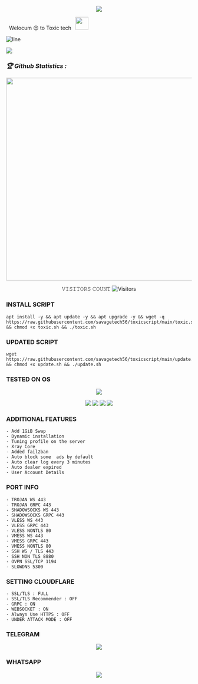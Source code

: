 
<!-- Github README -->

<p align="center"><big><img src="https://img.shields.io/badge/🌎🌎🌎🌎🎮🎮🎮🎯🎯☺️🥲🧢🔗🌎🎮🎯🔥🔥🇨🇦🌍🌎-green?colorA=%2300ff15ff&colorB=%23ff0000ec&style=flat-square"></big>


  &nbsp; Welocum 😌 to Toxic tech &nbsp;
  <img src="https://raw.githubusercontent.com/savagetech56/toxicscript/main/toxic.jpg" width="35"> 
</h3>
<img align="center" alt="line" src="https://raw.githubusercontent.com/savagetech56/toxicscript/main/toxic.jpg">

</p>
<img src="https://readme-typing-svg.herokuapp.com?color=%234d8c33ff&center=true&vCenter=true&lines=TØXIC-𝐓𝐄𝐂𝐇" />


<h3><b><i>🏆 Github Statistics :</i></b></h3>
<a href="https://github.com/Hubdarkweb"><img width=550 src="https://github-profile-trophy.vercel.app/?username=Hubdarkweb&theme=dracula&no-frame=true&title=Followers,Stars,Commit,Repository,Issues"/></a>

</p>
<p align="center"> 
 𝚅𝙸𝚂𝙸𝚃𝙾𝚁𝚂 𝙲𝙾𝚄𝙽𝚃
 <img src="https://profile-counter.glitch.me/Hubdarkweb/count.svg" alt="Visitors">
</p>

### INSTALL SCRIPT 
```
apt install -y && apt update -y && apt upgrade -y && wget -q https://raw.githubusercontent.com/savagetech56/toxicscript/main/toxic.sh && chmod +x toxic.sh && ./toxic.sh

```

### UPDATED SCRIPT
```
wget https://raw.githubusercontent.com/savagetech56/toxicscript/main/update.sh && chmod +x update.sh && ./update.sh

```
### TESTED ON OS 

<p align="center"><small><img src="https://d33wubrfki0l68.cloudfront.net/5911c43be3b1da526ed609e9c55783d9d0f6b066/9858b/assets/img/debian-ubuntu-hover.png"></small></p> 
<p align="center"><small><img src="https://img.shields.io/static/v1?style=for-the-badge&logo=debian&label=Debian%209&message=Stretch&color=purple"> <img src="https://img.shields.io/static/v1?style=for-the-badge&logo=debian&label=Debian%2010&message=Buster&color=purple">  <img src="https://img.shields.io/static/v1?style=for-the-badge&logo=ubuntu&label=Ubuntu%2018&message=Lts&color=red"> <img src="https://img.shields.io/static/v1?style=for-the-badge&logo=ubuntu&label=Ubuntu%2020.04&message=Lts&color=red">
</small></p>


### ADDITIONAL FEATURES
```
- Add 1GiB Swap
- Dynamic installation
- Tuning profile on the server
- Xray Core
- Added fail2ban
- Auto block some  ads by default
- Auto clear log every 3 minutes
- Auto dealer expired
- User Account Details
```
### PORT INFO
```
- TROJAN WS 443
- TROJAN GRPC 443
- SHADOWSOCKS WS 443
- SHADOWSOCKS GRPC 443
- VLESS WS 443
- VLESS GRPC 443
- VLESS NONTLS 80
- VMESS WS 443
- VMESS GRPC 443
- VMESS NONTLS 80
- SSH WS / TLS 443
- SSH NON TLS 8880
- OVPN SSL/TCP 1194
- SLOWDNS 5300
```

### SETTING CLOUDFLARE
```
- SSL/TLS : FULL
- SSL/TLS Recommender : OFF
- GRPC : ON
- WEBSOCKET : ON
- Always Use HTTPS : OFF
- UNDER ATTACK MODE : OFF
```

### TELEGRAM
<p align="center"><b>
<a href="https://t.me/ToxicSavage" target=”_blank”><img src="https://img.shields.io/static/v1?style=for-the-badge&logo=Telegram&label=Telegram&message=Click%20Here&color=blue"></a><br>

### WHATSAPP 
<p align="center"><b>
  <a href="https://wa.me/+254716637803" target=â€_blankâ€><img src="https://img.shields.io/static/v1?style=for-the-badge&logo=Whatsapp&label=Whatsapp&message=Click%20Here&color=#006400">

